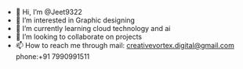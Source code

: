 - 👋 Hi, I’m @Jeet9322
- 👀 I’m interested in Graphic designing
- 🌱 I’m currently learning cloud technology and ai
- 💞️ I’m looking to collaborate on projects 
- 📫 How to reach me through mail: creativevortex.digital@gmail.com
                            phone:+91 7990991511

<!---
Jeet9322/Jeet9322 is a ✨ special ✨ repository because its `README.md` (this file) appears on your GitHub profile.
You can click the Preview link to take a look at your changes.
--->

